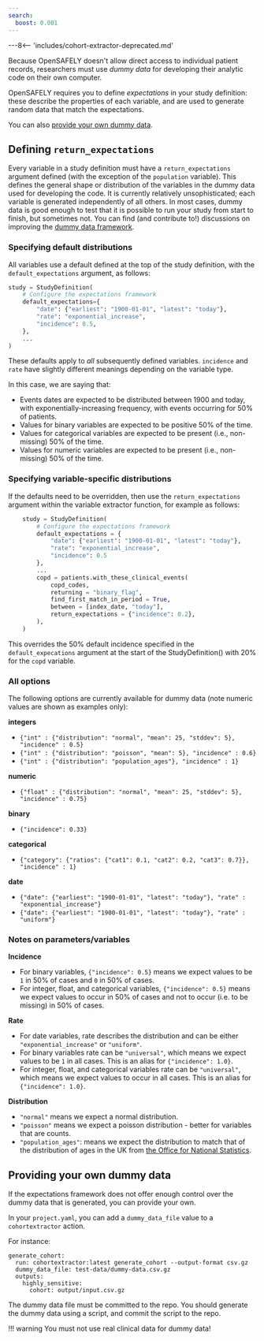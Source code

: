 ```yaml
---
search:
  boost: 0.001
---
```

---8<-- 'includes/cohort-extractor-deprecated.md'

Because OpenSAFELY doesn't allow direct access to individual patient records, researchers must use *dummy data* for developing their analytic code on their own computer.

OpenSAFELY requires you to define *expectations* in your study definition: these describe the properties of each variable, and are used to generate random data that match the expectations.

You can also [provide your own dummy data](#providing-your-own-dummy-data).

## Defining `return_expectations`

Every variable in a study definition must have a `return_expectations` argument defined (with the exception of the `population` variable).
This defines the general shape or distribution of the variables in the dummy data used for developing the code.  It is currently relatively unsophisticated; each variable is generated independently of all others. In most cases, dummy data is good enough to test that it is possible to run your study from start to finish, but sometimes not. You can find (and contribute to!) discussions on improving the [dummy data framework](https://github.com/opensafely-core/cohort-extractor/issues/221).

### Specifying default distributions

All variables use a default defined at the top of the study definition, with the `default_expectations` argument, as follows:

```py
study = StudyDefinition(
    # Configure the expectations framework
    default_expectations={
        "date": {"earliest": "1900-01-01", "latest": "today"},
        "rate": "exponential_increase",
        "incidence": 0.5,
    },
    ...
)
```

These defaults apply to *all* subsequently defined variables. `incidence` and `rate` have slightly different meanings depending on the variable type.

In this case, we are saying that:

* Events dates are expected to be distributed between 1900 and today, with exponentially-increasing frequency, with events occurring for 50% of patients.
* Values for binary variables are expected to be positive 50% of the time.
* Values for categorical variables are expected to be present (i.e., non-missing) 50% of the time.
* Values for numeric variables are expected to be present (i.e., non-missing) 50% of the time.

### Specifying variable-specific distributions
If the defaults need to be overridden, then use the `return_expectations` argument within the variable extractor function, for example as follows:

```py linenums="1" hl_lines="6 14"
    study = StudyDefinition(
        # Configure the expectations framework
        default_expectations = {
            "date": {"earliest": "1900-01-01", "latest": "today"},
            "rate": "exponential_increase",
            "incidence": 0.5
        },
        ...
        copd = patients.with_these_clinical_events(
            copd_codes,
            returning = "binary_flag",
            find_first_match_in_period = True,
            between = [index_date, "today"],
            return_expectations = {"incidence": 0.2},
        ),
    )
```
This overrides the 50% default incidence specified in the `default_expecations` argument at the start of the StudyDefinition() with 20% for the `copd` variable.

### All options
The following options are currently available for dummy data (note numeric values are shown as examples only):

**integers**

* `{"int" : {"distribution": "normal", "mean": 25, "stddev": 5}, "incidence" : 0.5}`
* `{"int" : {"distribution": "poisson", "mean": 5}, "incidence" : 0.6}`
* `{"int" : {"distribution": "population_ages"}, "incidence" : 1}`

**numeric**

* `{"float" : {"distribution": "normal", "mean": 25, "stddev": 5}, "incidence" : 0.75}`

**binary**

* `{"incidence": 0.33}`

**categorical**

* `{"category": {"ratios": {"cat1": 0.1, "cat2": 0.2, "cat3": 0.7}}, "incidence" : 1}`

**date**

*	`{"date": {"earliest": "1900-01-01", "latest": "today"}, "rate" : "exponential_increase"}`
*	`{"date": {"earliest": "1900-01-01", "latest": "today"}, "rate" : "uniform"}`


### Notes on parameters/variables

**Incidence**

* For binary variables, `{"incidence": 0.5}` means we expect values to be `1` in 50% of cases and `0` in 50% of cases.
* For integer, float, and categorical variables, `{"incidence": 0.5}` means we expect values to occur in 50% of cases and not to occur (i.e. to be missing) in 50% of cases.

**Rate**

* For date variables, rate describes the distribution and can be either `"exponential_increase"` or `"uniform"`.
* For binary variables rate can be `"universal"`, which means we expect values to be `1` in all cases.
  This is an alias for `{"incidence": 1.0}`.
* For integer, float, and categorical variables rate can be `"universal"`, which means we expect values to occur in all cases.
  This is an alias for `{"incidence": 1.0}`.

**Distribution**

* `"normal"` means we expect a normal distribution.
* `"poisson"` means we expect a poisson distribution - better for variables that are counts.
* `"population_ages"`: means we expect the distribution to match that of the distribution of ages in the UK from [the Office for National Statistics](https://www.ons.gov.uk/peoplepopulationandcommunity/populationandmigration/populationprojections/).

## Providing your own dummy data

If the expectations framework does not offer enough control over the dummy data that is generated, you can provide your own.

In your `project.yaml`, you can add a `dummy_data_file` value to a `cohortextractor` action.

For instance:

```
generate_cohort:
  run: cohortextractor:latest generate_cohort --output-format csv.gz
  dummy_data_file: test-data/dummy-data.csv.gz
  outputs:
    highly_sensitive:
      cohort: output/input.csv.gz

```

The dummy data file must be committed to the repo.
You should generate the dummy data using a script, and commit the script to the repo.

!!! warning
You must not use real clinical data for dummy data!
